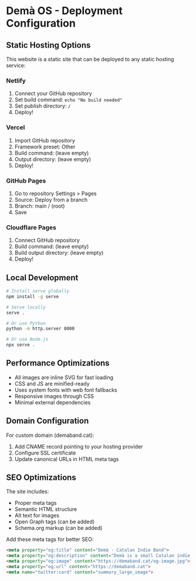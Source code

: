 # Demà OS - Deployment Configuration

## Static Hosting Options

This website is a static site that can be deployed to any static hosting service:

### Netlify
1. Connect your GitHub repository
2. Set build command: `echo "No build needed"`
3. Set publish directory: `/`
4. Deploy!

### Vercel
1. Import GitHub repository
2. Framework preset: Other
3. Build command: (leave empty)
4. Output directory: (leave empty)
5. Deploy!

### GitHub Pages
1. Go to repository Settings > Pages
2. Source: Deploy from a branch
3. Branch: main / (root)
4. Save

### Cloudflare Pages
1. Connect GitHub repository
2. Build command: (leave empty)
3. Build output directory: (leave empty)
4. Deploy!

## Local Development

```bash
# Install serve globally
npm install -g serve

# Serve locally
serve .

# Or use Python
python -m http.server 8000

# Or use Node.js
npx serve .
```

## Performance Optimizations

- All images are inline SVG for fast loading
- CSS and JS are minified-ready
- Uses system fonts with web font fallbacks
- Responsive images through CSS
- Minimal external dependencies

## Domain Configuration

For custom domain (demaband.cat):
1. Add CNAME record pointing to your hosting provider
2. Configure SSL certificate
3. Update canonical URLs in HTML meta tags

## SEO Optimizations

The site includes:
- Proper meta tags
- Semantic HTML structure
- Alt text for images
- Open Graph tags (can be added)
- Schema.org markup (can be added)

Add these meta tags for better SEO:

```html
<meta property="og:title" content="Demà - Catalan Indie Band">
<meta property="og:description" content="Demà is a small Catalan indie band making dreamy, honest music — en català i sense trompetes.">
<meta property="og:image" content="https://demaband.cat/og-image.jpg">
<meta property="og:url" content="https://demaband.cat">
<meta name="twitter:card" content="summary_large_image">
```
